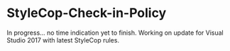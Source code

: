 # StyleCop-Check-in-Policy

In progress... no time indication yet to finish.
Working on update for Visual Studio 2017 with latest StyleCop rules.
